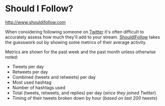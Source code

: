 # Should I Follow?

http://www.shouldifollow.com

When considering following someone on [Twitter](https://twitter.com/) it's often difficult to accurately assess how much they'll add to your stream. [ShouldIFollow](http://www.shouldifollow.com) takes the guesswork out by showing some metrics of their average activity. 

Metrics are shown for the past week and the past month unless otherwise noted:

* Tweets per day
* Retweets per day
* Combined (tweets and retweets) per day
* Most used hashtag
* Number of hashtags used
* Total (tweets, retweets, and replies) per day (_since they joined Twitter_)
* Timing of their tweets broken down by hour (_based on last 200 tweets_)
